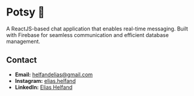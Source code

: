 # Potsy 💬  

A ReactJS-based chat application that enables real-time messaging. Built with Firebase for seamless communication and efficient database management.

## Contact  

- **Email:** [helfandelias@gmail.com](mailto:helfandelias@gmail.com)  
- **Instagram:** [elias.helfand](https://www.instagram.com/elias.helfand)  
- **LinkedIn:** [Elias Helfand](https://www.linkedin.com/in/elias-helfand/)  
